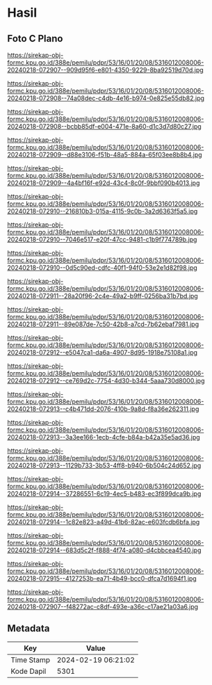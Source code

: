 # Hasil

## Foto C Plano

https://sirekap-obj-formc.kpu.go.id/388e/pemilu/pdpr/53/16/01/20/08/5316012008006-20240218-072907--909d95f6-e801-4350-9229-8ba92519d70d.jpg

https://sirekap-obj-formc.kpu.go.id/388e/pemilu/pdpr/53/16/01/20/08/5316012008006-20240218-072908--74a08dec-c4db-4e16-b974-0e825e55db82.jpg

https://sirekap-obj-formc.kpu.go.id/388e/pemilu/pdpr/53/16/01/20/08/5316012008006-20240218-072908--bcbb85df-e004-471e-8a60-d1c3d7d80c27.jpg

https://sirekap-obj-formc.kpu.go.id/388e/pemilu/pdpr/53/16/01/20/08/5316012008006-20240218-072909--d88e3106-f51b-48a5-884a-65f03ee8b8b4.jpg

https://sirekap-obj-formc.kpu.go.id/388e/pemilu/pdpr/53/16/01/20/08/5316012008006-20240218-072909--4a4bf16f-e92d-43c4-8c0f-9bbf090b4013.jpg

https://sirekap-obj-formc.kpu.go.id/388e/pemilu/pdpr/53/16/01/20/08/5316012008006-20240218-072910--216810b3-015a-4115-9c0b-3a2d6363f5a5.jpg

https://sirekap-obj-formc.kpu.go.id/388e/pemilu/pdpr/53/16/01/20/08/5316012008006-20240218-072910--7046e517-e20f-47cc-9481-c1b9f774789b.jpg

https://sirekap-obj-formc.kpu.go.id/388e/pemilu/pdpr/53/16/01/20/08/5316012008006-20240218-072910--0d5c90ed-cdfc-40f1-94f0-53e2e1d82f98.jpg

https://sirekap-obj-formc.kpu.go.id/388e/pemilu/pdpr/53/16/01/20/08/5316012008006-20240218-072911--28a20f96-2c4e-49a2-b9ff-0256ba31b7bd.jpg

https://sirekap-obj-formc.kpu.go.id/388e/pemilu/pdpr/53/16/01/20/08/5316012008006-20240218-072911--89e087de-7c50-42b8-a7cd-7b62ebaf7981.jpg

https://sirekap-obj-formc.kpu.go.id/388e/pemilu/pdpr/53/16/01/20/08/5316012008006-20240218-072912--e5047ca1-da6a-4907-8d95-1918e75108a1.jpg

https://sirekap-obj-formc.kpu.go.id/388e/pemilu/pdpr/53/16/01/20/08/5316012008006-20240218-072912--ce769d2c-7754-4d30-b344-5aaa730d8000.jpg

https://sirekap-obj-formc.kpu.go.id/388e/pemilu/pdpr/53/16/01/20/08/5316012008006-20240218-072913--c4b471dd-2076-410b-9a8d-f8a36e262311.jpg

https://sirekap-obj-formc.kpu.go.id/388e/pemilu/pdpr/53/16/01/20/08/5316012008006-20240218-072913--3a3ee166-1ecb-4cfe-b84a-b42a35e5ad36.jpg

https://sirekap-obj-formc.kpu.go.id/388e/pemilu/pdpr/53/16/01/20/08/5316012008006-20240218-072913--1129b733-3b53-4ff8-b940-6b504c24d652.jpg

https://sirekap-obj-formc.kpu.go.id/388e/pemilu/pdpr/53/16/01/20/08/5316012008006-20240218-072914--37286551-6c19-4ec5-b483-ec3f899dca9b.jpg

https://sirekap-obj-formc.kpu.go.id/388e/pemilu/pdpr/53/16/01/20/08/5316012008006-20240218-072914--1c82e823-a49d-41b6-82ac-e603fcdb6bfa.jpg

https://sirekap-obj-formc.kpu.go.id/388e/pemilu/pdpr/53/16/01/20/08/5316012008006-20240218-072914--683d5c2f-f888-4f74-a080-d4cbbcea4540.jpg

https://sirekap-obj-formc.kpu.go.id/388e/pemilu/pdpr/53/16/01/20/08/5316012008006-20240218-072915--4127253b-ea71-4b49-bcc0-dfca7d1694f1.jpg

https://sirekap-obj-formc.kpu.go.id/388e/pemilu/pdpr/53/16/01/20/08/5316012008006-20240218-072907--f48272ac-c8df-493e-a36c-c17ae21a03a6.jpg


## Metadata

| Key        | Value               |
| ---------- | ------------------- |
| Time Stamp | 2024-02-19 06:21:02 |
| Kode Dapil | 5301                |



